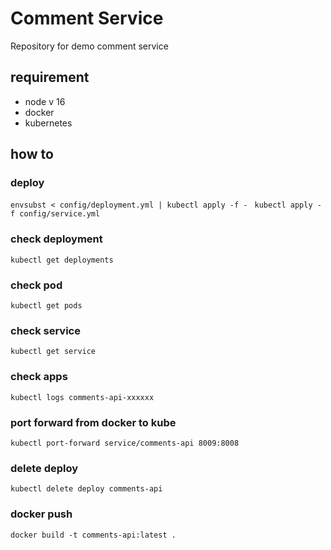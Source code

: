 # Comment Service

Repository for demo comment service

## requirement

- node v 16
- docker
- kubernetes

## how to

### deploy

```envsubst < config/deployment.yml | kubectl apply -f - ```
```kubectl apply -f config/service.yml```
### check deployment

```kubectl get deployments```
### check pod

```kubectl get pods```
### check service

```kubectl get service```
### check apps

```kubectl logs comments-api-xxxxxx```  

### port forward from docker to kube

```kubectl port-forward service/comments-api 8009:8008```

### delete deploy

```kubectl delete deploy comments-api```

### docker push

```docker build -t comments-api:latest .```
